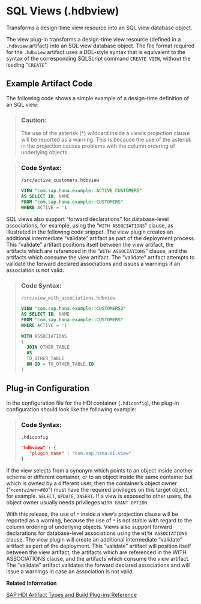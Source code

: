 <!-- loio2bf9a6f2db824fbd84315196a9c318d5 -->

# SQL Views \(.hdbview\)

Transforms a design-time view resource into an SQL view database object.



The view plug-in transforms a design-time view resource \(defined in a `.hdbview` artifact\) into an SQL view database object. The file format required for the `.hdbview` artifact uses a DDL-style syntax that is equivalent to the syntax of the corresponding SQLScript command `CREATE VIEW`, without the leading “`CREATE`”.



<a name="loio2bf9a6f2db824fbd84315196a9c318d5__section_gnz_313_1hb"/>

## Example Artifact Code

The following code shows a simple example of a design-time definition of an SQL view:

> ### Caution:  
> The use of the asterisk \(\*\) wildcard inside a view’s projection clause will be reported as a warning. This is because the use of the asterisk in the projection causes problems with the column ordering of underlying objects.

> ### Code Syntax:  
> `/src/active_customers.hdbview`
> 
> ```sql
> VIEW "com.sap.hana.example::ACTIVE_CUSTOMERS" 
> AS SELECT ID, NAME
> FROM "com.sap.hana.example::CUSTOMERS" 
> WHERE ACTIVE = '1'
> ```

SQL views also support “forward declarations” for database-level associations, for example, using the “`WITH ASSOCIATIONS`” clause, as illustrated in the following code snippet. The view plugin creates an additional intermediate “validate” artifact as part of the deployment process. This “validate” artifact positions itself between the view artifact, the artifacts which are referenced in the “`WITH ASSOCIATIONS`” clause, and the artifacts which consume the view artifact. The “validate” artifact attempts to validate the forward declared associations and issues a warnings if an association is not valid.

> ### Code Syntax:  
> `/src/view_with_associations.hdbview`
> 
> ```sql
> VIEW "com.sap.hana.example::CUSTOMERS2" 
> AS SELECT ID, NAME 
> FROM "com.sap.hana.example::CUSTOMERS" 
> WHERE ACTIVE = '1' 
> 
> WITH ASSOCIATIONS 
> ( 
>   JOIN OTHER_TABLE 
>   AS 
>   TO_OTHER_TABLE 
>   ON ID = TO_OTHER_TABLE.ID 
> )
> ```



<a name="loio2bf9a6f2db824fbd84315196a9c318d5__section_tg3_h13_1hb"/>

## Plug-in Configuration

In the configuration file for the HDI container \(`.hdiconfig`\), the plug-in configuration should look like the following example:

> ### Code Syntax:  
> `.hdiconfig`
> 
> ```json
> "hdbview" : {
>    "plugin_name" : "com.sap.hana.di.view" 
> }
> ```

If the view selects from a synonym which points to an object inside another schema or different container, or to an object inside the same container but which is owned by a different user, then the container’s object owner \(“<code><i class="varname">&lt;container&gt;</i>#OO</code>”\) must have the required privileges on this target object, for example. `SELECT`, `UPDATE`, `INSERT`. If a view is exposed to other users, the object owner usually needs privileges `WITH GRANT OPTION`.

With this release, the use of `*` inside a view’s projection clause will be reported as a warning, because the use of `*` is not stable with regard to the column ordering of underlying objects. Views also support forward declarations for database-level associations using the `WITH ASSOCIATIONS` clause. The view plugin will create an additional intermediate “validate” artifact as part of the deployment. This “validate” artifact will position itself between the view artifact, the artifacts which are referenced in the WITH ASSOCIATIONS clause, and the artifacts which consume the view artifact. The “validate” artifact validates the forward declared associations and will issue a warnings in case an association is not valid.

**Related Information**  


[SAP HDI Artifact Types and Build Plug-ins Reference](sap-hdi-artifact-types-and-build-plug-ins-reference-9789224.md "The SAP HANA Cloud, SAP HANA database deployment infrastructure (HDI) supports a wide variety of database artifact types, for example, tables, indexes, and views.")

